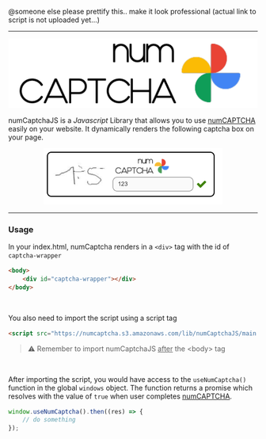 @someone else please prettify this.. make it look professional (actual link to script is not uploaded yet...)

---

<div align="center">
  <img src="./static/logo.png">
</div>

numCaptchaJS is a _Javascript_ Library that allows you to use <u>numCAPTCHA</u> easily on your website. It dynamically renders the following captcha box on your page.

<div align="center">
  <img src="./static/numCaptcha-1.png">
</div>

---

### Usage

In your index.html, numCaptcha renders in a `<div>` tag with the id of `captcha-wrapper`

```html
<body>
	<div id="captcha-wrapper"></div>
</body>
```

<br />

You also need to import the script using a script tag

```html
<script src="https://numcaptcha.s3.amazonaws.com/lib/numCaptchaJS/main.js"></script>
```

> :warning: Remember to import numCaptchaJS <u>after</u> the \<body\> tag

<br />

After importing the script, you would have access to the `useNumCaptcha()` function in the global `windows` object. The function returns a promise which resolves with the value of `true` when user completes <u>numCAPTCHA</u>.

```js
window.useNumCaptcha().then((res) => {
	// do something
});
```

